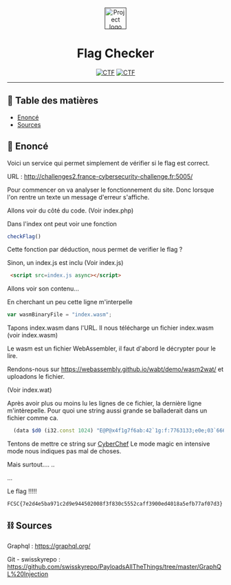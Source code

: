 <p align="center">
  <a href="" rel="noopener">
 <img style="width:50px;" src="https://france-cybersecurity-challenge.fr/files/abecee1bc8e9f22344226e697e672a7d/navbar_logo.png" alt="Project logo"></a>
</p>
<h1 align="center">Flag Checker</h1>

<div align="center">

[![CTF](https://img.shields.io/badge/FCSC-2020-red.svg)](https://france-cybersecurity-challenge.fr/)
[![CTF](https://img.shields.io/badge/Catégorie-Web-yellow.svg)](#)

</div>

---

## 📝 Table des matières

- [Enoncé](#problem_statement)
- [Sources](#idea)

## 🧐 Enoncé <a name = "problem_statement"></a>

Voici un service qui permet simplement de vérifier si le flag est correct.

URL : http://challenges2.france-cybersecurity-challenge.fr:5005/

Pour commencer on va analyser le fonctionnement du site. Donc lorsque l'on rentre un texte un message d'erreur s'affiche.

Allons voir du côté du code. (Voir index.php)

Dans l'index ont peut voir une fonction 

```js
checkFlag()
```

Cette fonction par déduction, nous permet de verifier le flag ?

Sinon, un index.js est inclu (Voir index.js)

```html
 <script src=index.js async></script>
 ```

 Allons voir son contenu...

En cherchant un peu cette ligne m'interpelle 
```js
var wasmBinaryFile = "index.wasm";
```

Tapons index.wasm dans l'URL. Il nous télécharge un fichier index.wasm (voir index.wasm)

Le wasm est un fichier WebAssembler, il faut d'abord le décrypter pour le lire.

Rendons-nous sur https://webassembly.github.io/wabt/demo/wasm2wat/ et uploadons le fichier.

(Voir index.wat)

Après avoir plus ou moins lu les lignes de ce fichier, la dernière ligne m'intèrepelle. Pour quoi une string aussi grande se balladerait dans un fichier comme ca.

```js
  (data $d0 (i32.const 1024) "E@P@x4f1g7f6ab:42`1g:f:7763133;e0e;03`6661`bee0:33fg732;b6fea44be34g0~"))
```

Tentons de mettre ce string sur [CyberChef](https://gchq.github.io/CyberChef)
Le mode magic en intensive mode nous indiques pas mal de choses.

Mais surtout....
..

...


Le flag !!!!!
```
FCSC{7e2d4e5ba971c2d9e944502008f3f830c5552caff3900ed4018a5efb77af07d3}
```






## ⛓️ Sources <a name = "limitations"></a>

Graphql : https://graphql.org/

Git - swisskyrepo : https://github.com/swisskyrepo/PayloadsAllTheThings/tree/master/GraphQL%20Injection
